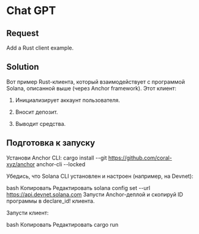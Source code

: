 # Chat GPT

## Request 

Add a Rust client example.

## Solution

Вот пример Rust-клиента, который взаимодействует с программой Solana, описанной выше (через Anchor framework). Этот клиент:

1. Инициализирует аккаунт пользователя.

2. Вносит депозит.

3. Выводит средства.

## Подготовка к запуску

Установи Anchor CLI: cargo install --git https://github.com/coral-xyz/anchor anchor-cli --locked

Убедись, что Solana CLI установлен и настроен (например, на Devnet):

bash
Копировать
Редактировать
solana config set --url https://api.devnet.solana.com
Запусти Anchor-деплой и скопируй ID программы в declare_id! клиента.

Запусти клиент:

bash
Копировать
Редактировать
cargo run
